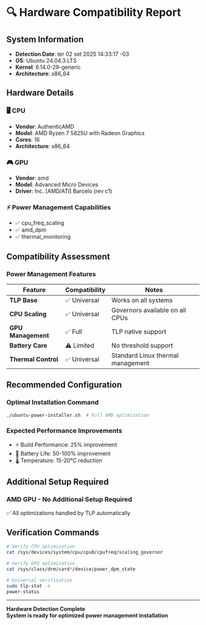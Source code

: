 # 🔍 Hardware Compatibility Report

## System Information
- **Detection Date**: ter 02 set 2025 14:33:17 -03
- **OS**: Ubuntu 24.04.3 LTS
- **Kernel**: 6.14.0-29-generic
- **Architecture**: x86_64

## Hardware Details

### 🖥️ CPU
- **Vendor**: AuthenticAMD
- **Model**: AMD Ryzen 7 5825U with Radeon Graphics
- **Cores**: 16
- **Architecture**: x86_64

### 🎮 GPU  
- **Vendor**: amd
- **Model**: Advanced Micro Devices
- **Driver**:  Inc. [AMD/ATI] Barcelo (rev c1)

### ⚡ Power Management Capabilities
- ✅ cpu_freq_scaling
- ✅ amd_dpm
- ✅ thermal_monitoring

## Compatibility Assessment

### Power Management Features
| Feature | Compatibility | Notes |
|---------|---------------|-------|
| **TLP Base** | ✅ Universal | Works on all systems |
| **CPU Scaling** | ✅ Universal | Governors available on all CPUs |
| **GPU Management** | ✅ Full | TLP native support |
| **Battery Care** | ⚠️ Limited | No threshold support |
| **Thermal Control** | ✅ Universal | Standard Linux thermal management |

## Recommended Configuration

### Optimal Installation Command
```bash
./ubuntu-power-installer.sh  # Full AMD optimization
```

### Expected Performance Improvements
- ⚡ Build Performance: 25% improvement
- 🔋 Battery Life: 50-100% improvement
- 🌡️ Temperature: 15-20°C reduction

## Additional Setup Required

### AMD GPU - No Additional Setup Required
✅ All optimizations handled by TLP automatically

## Verification Commands

```bash
# Verify CPU optimization
cat /sys/devices/system/cpu/cpu0/cpufreq/scaling_governor

# Verify GPU optimization
cat /sys/class/drm/card*/device/power_dpm_state

# Universal verification
sudo tlp-stat -s
power-status
```

---

**Hardware Detection Complete**  
**System is ready for optimized power management installation**
